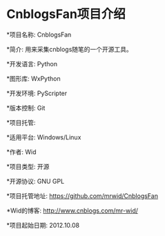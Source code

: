 ﻿CnblogsFan项目介绍
==================

*项目名称: CnblogsFan

*简介: 用来采集cnblogs随笔的一个开源工具。

*开发语言: Python

*图形库: WxPython

*开发环境: PyScripter

*版本控制: Git

*项目托管: 

*适用平台: Windows/Linux

*作者: Wid

*项目类型: 开源

*开源协议: GNU GPL

*项目托管地址: https://github.com/mrwid/CnblogsFan

*Wid的博客: http://www.cnblogs.com/mr-wid/

*项目起始日期: 2012.10.08